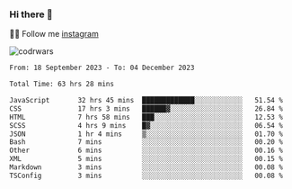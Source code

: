 ### Hi there 👋

👨‍💻 Follow me [instagram](https://instagram.com/an.grsmnko?igshid=ZDdkNTZiNTM=](https://instagram.com/an.grsmnko?igshid=ZDdkNTZiNTM=))

![codrwars](https://www.codewars.com/users/rsschool_c9af20f58c35c696/badges/micro) 

<!--START_SECTION:waka-->

```txt
From: 18 September 2023 - To: 04 December 2023

Total Time: 63 hrs 28 mins

JavaScript       32 hrs 45 mins  █████████████░░░░░░░░░░░░   51.54 %
CSS              17 hrs 3 mins   ██████▓░░░░░░░░░░░░░░░░░░   26.84 %
HTML             7 hrs 58 mins   ███░░░░░░░░░░░░░░░░░░░░░░   12.53 %
SCSS             4 hrs 9 mins    █▓░░░░░░░░░░░░░░░░░░░░░░░   06.54 %
JSON             1 hr 4 mins     ▒░░░░░░░░░░░░░░░░░░░░░░░░   01.70 %
Bash             7 mins          ░░░░░░░░░░░░░░░░░░░░░░░░░   00.20 %
Other            6 mins          ░░░░░░░░░░░░░░░░░░░░░░░░░   00.16 %
XML              5 mins          ░░░░░░░░░░░░░░░░░░░░░░░░░   00.15 %
Markdown         3 mins          ░░░░░░░░░░░░░░░░░░░░░░░░░   00.08 %
TSConfig         3 mins          ░░░░░░░░░░░░░░░░░░░░░░░░░   00.08 %
```

<!--END_SECTION:waka-->

